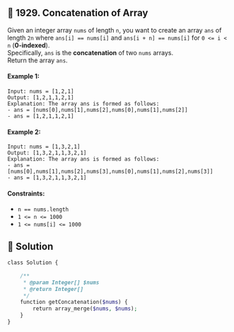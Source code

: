 ## 📝 1929. Concatenation of Array  
Given an integer array `nums` of length `n`, you want to create an array `ans` of length `2n` where `ans[i] == nums[i]` and `ans[i + n] == nums[i]` for `0 <= i < n` (**0-indexed**).  
Specifically, `ans` is the **concatenation** of two `nums` arrays.  
Return the array `ans`.  
     
  
#### Example 1:  

```
Input: nums = [1,2,1]
Output: [1,2,1,1,2,1]
Explanation: The array ans is formed as follows:
- ans = [nums[0],nums[1],nums[2],nums[0],nums[1],nums[2]]
- ans = [1,2,1,1,2,1]
```
#### Example 2:  

```
Input: nums = [1,3,2,1]
Output: [1,3,2,1,1,3,2,1]
Explanation: The array ans is formed as follows:
- ans = [nums[0],nums[1],nums[2],nums[3],nums[0],nums[1],nums[2],nums[3]]
- ans = [1,3,2,1,1,3,2,1]

```
  
#### Constraints:  
+ `n == nums.length`  
+ `1 <= n <= 1000`  
+ `1 <= nums[i] <= 1000`  
  
## 📝 Solution 
```php  
class Solution {  
  
    /**  
     * @param Integer[] $nums  
     * @return Integer[]  
     */  
    function getConcatenation($nums) {  
        return array_merge($nums, $nums);  
    }  
}  
```  
